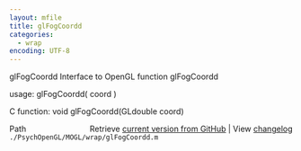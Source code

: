 ```yaml
---
layout: mfile
title: glFogCoordd
categories:
  - wrap
encoding: UTF-8
---
```


glFogCoordd  Interface to OpenGL function glFogCoordd

usage:  glFogCoordd( coord )

C function:  void glFogCoordd(GLdouble coord)


<div class="code_header" style="text-align:right;">
  <span style="float:left;">Path&nbsp;&nbsp;</span> <span class="counter">Retrieve <a href=
  "https://raw.github.com/Psychtoolbox-3/Psychtoolbox-3/beta/./PsychOpenGL/MOGL/wrap/glFogCoordd.m">current version from GitHub</a> | View <a href=
  "https://github.com/Psychtoolbox-3/Psychtoolbox-3/commits/beta/./PsychOpenGL/MOGL/wrap/glFogCoordd.m">changelog</a></span>
</div>
<div class="code">
  <code>./PsychOpenGL/MOGL/wrap/glFogCoordd.m</code>
</div>
